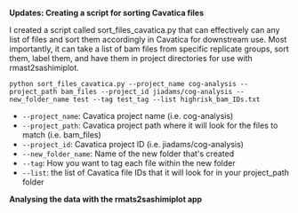 **Updates: Creating a script for sorting Cavatica files**

I created a script called sort_files_cavatica.py that can effectively can any list of files and sort them accordingly in Cavatica for downstream use. Most importantly, it can take a list of bam files from specific replicate groups, sort them, label them, and have them in project directories for use with rmast2sashimiplot. 

```python sort_files_cavatica.py --project_name cog-analysis --project_path bam_files --project_id jiadams/cog-analysis --new_folder_name test --tag test_tag --list highrisk_bam_IDs.txt```

- ```--project_name```: Cavatica project name (i.e. cog-analysis)
- ```--project_path```: Cavatica project path where it will look for the files to match (i.e. bam_files)
- ```--project_id```: Cavatica project ID (i.e. jiadams/cog-analysis)
- ```--new_folder_name```: Name of the new folder that's created
- ```--tag```: How you want to tag each file within the new folder
- ```--list```: the list of Cavatica file IDs that it will look for in your project_path folder


**Analysing the data with the rmats2sashimiplot app**

